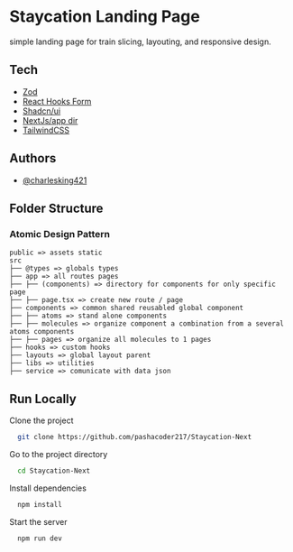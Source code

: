 # Staycation Landing Page

simple landing page for train slicing, layouting, and responsive design.

## Tech

- [Zod](https://zod.dev/)
- [React Hooks Form](https://www.react-hook-form.com/)
- [Shadcn/ui](https://ui.shadcn.com/)
- [NextJs/app dir](https://nextjs.org/docs/app)
- [TailwindCSS](https://tailwindcss.com/)

## Authors

- [@charlesking421](https://www.github.com/charlesking421)

## Folder Structure

### **Atomic Design Pattern**

```
public => assets static
src
├── @types => globals types
├── app => all routes pages
├── ├── (components) => directory for components for only specific page
├── ├── page.tsx => create new route / page
├── components => common shared reusabled global component
├── ├── atoms => stand alone components
├── ├── molecules => organize component a combination from a several atoms components
├── ├── pages => organize all molecules to 1 pages
├── hooks => custom hooks
├── layouts => global layout parent
├── libs => utilities
├── service => comunicate with data json

```

## Run Locally

Clone the project

```bash
  git clone https://github.com/pashacoder217/Staycation-Next
```

Go to the project directory

```bash
  cd Staycation-Next
```

Install dependencies

```bash
  npm install
```

Start the server

```bash
  npm run dev
```
